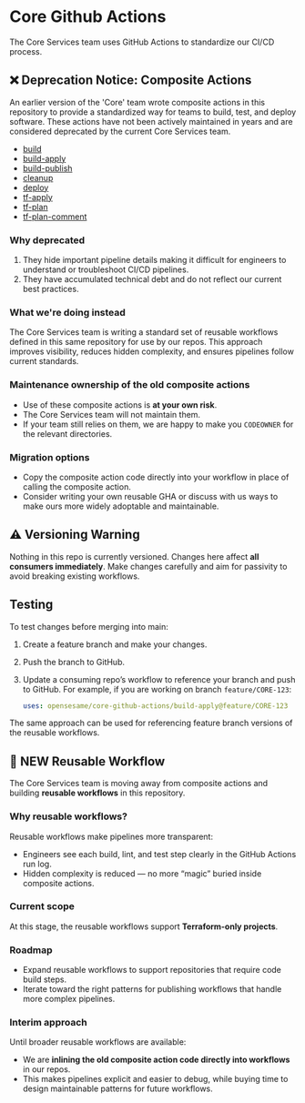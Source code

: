 # Core Github Actions

The Core Services team uses GitHub Actions to standardize our CI/CD process.

## ❌ Deprecation Notice: Composite Actions

An earlier version of the 'Core' team wrote composite actions in this repository to provide a standardized way for teams to build, test, and deploy software.
These actions have not been actively maintained in years and are considered deprecated by the current Core Services team.

* [build](./build)
* [build-apply](./build-apply)
* [build-publish](./build-publish)
* [cleanup](./cleanup)
* [deploy](./deploy)
* [tf-apply](./tf-apply)
* [tf-plan](./tf-plan/)
* [tf-plan-comment](./tf-plan-comment/)

### Why deprecated

 1. They hide important pipeline details making it difficult for engineers to understand or troubleshoot CI/CD pipelines.
 2. They have accumulated technical debt and do not reflect our current best practices.

### What we're doing instead

The Core Services team is writing a standard set of reusable workflows defined in this same repository for use by our repos. This approach improves visibility, reduces hidden complexity, and ensures pipelines follow current standards.  

### Maintenance ownership of the old composite actions

* Use of these composite actions is **at your own risk**.  
* The Core Services team will not maintain them.  
* If your team still relies on them, we are happy to make you `CODEOWNER` for the relevant directories.  

### Migration options
  
* Copy the composite action code directly into your workflow in place of calling the composite action.
* Consider writing your own reusable GHA or discuss with us ways to make ours more widely adoptable and maintainable.

## ⚠️ Versioning Warning

Nothing in this repo is currently versioned. Changes here affect **all consumers immediately**. Make changes carefully and aim for passivity to avoid breaking existing workflows.

## Testing

To test changes before merging into main:

1. Create a feature branch and make your changes.
2. Push the branch to GitHub.
3. Update a consuming repo’s workflow to reference your branch and push to GitHub.
   For example, if you are working on branch `feature/CORE-123`:

    ```yaml
    uses: opensesame/core-github-actions/build-apply@feature/CORE-123
    ```

The same approach can be used for referencing feature branch versions of the reusable workflows.

## 🚀 NEW Reusable Workflow

The Core Services team is moving away from composite actions and building **reusable workflows** in this repository.

### Why reusable workflows?

Reusable workflows make pipelines more transparent:

* Engineers see each build, lint, and test step clearly in the GitHub Actions run log.  
* Hidden complexity is reduced — no more “magic” buried inside composite actions.  

### Current scope

At this stage, the reusable workflows support **Terraform-only projects**.

### Roadmap

* Expand reusable workflows to support repositories that require code build steps.  
* Iterate toward the right patterns for publishing workflows that handle more complex pipelines.  

### Interim approach

Until broader reusable workflows are available:

* We are **inlining the old composite action code directly into workflows** in our repos.
* This makes pipelines explicit and easier to debug, while buying time to design maintainable patterns for future workflows.
